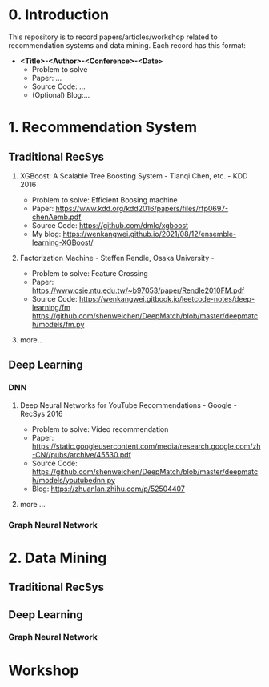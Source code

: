 # 0. Introduction
This  repository is to record papers/articles/workshop related to recommendation systems and data mining. Each record has this format: 
+ **\<Title\>-\<Author\>-\<Conference\>-\<Date\>**
    - Problem to solve
    - Paper: ...
    - Source Code: ...
    - (Optional) Blog:...


# 1. Recommendation System
## Traditional RecSys
1. XGBoost: A Scalable Tree Boosting System - Tianqi Chen, etc. - KDD 2016
    - Problem to solve: Efficient Boosing machine
    - Paper: https://www.kdd.org/kdd2016/papers/files/rfp0697-chenAemb.pdf
    - Source Code: https://github.com/dmlc/xgboost
    - My blog: https://wenkangwei.github.io/2021/08/12/ensemble-learning-XGBoost/

2. Factorization Machine - Steffen Rendle, Osaka University - 
    - Problem to solve: Feature Crossing
    - Paper: https://www.csie.ntu.edu.tw/~b97053/paper/Rendle2010FM.pdf
    - Source Code: https://wenkangwei.gitbook.io/leetcode-notes/deep-learning/fm   https://github.com/shenweichen/DeepMatch/blob/master/deepmatch/models/fm.py

3. more...

## Deep Learning

### DNN
1.  Deep Neural Networks for YouTube Recommendations - Google - RecSys 2016
    - Problem to solve: Video recommendation
    - Paper: https://static.googleusercontent.com/media/research.google.com/zh-CN//pubs/archive/45530.pdf
    - Source Code: https://github.com/shenweichen/DeepMatch/blob/master/deepmatch/models/youtubednn.py
    - Blog: https://zhuanlan.zhihu.com/p/52504407

2. more ...


### Graph Neural Network

# 2. Data Mining
## Traditional RecSys
## Deep Learning
### Graph Neural Network

# Workshop

